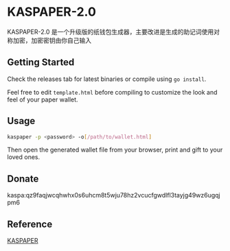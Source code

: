 # KASPAPER-2.0

KASPAPER-2.0 是一个升级版的纸钱包生成器，主要改进是生成的助记词使用对称加密，加密密钥由你自己输入

## Getting Started
Check the releases tab for latest binaries or compile using `go install`.

Feel free to edit `template.html` before compiling to customize the look and feel of your paper wallet.


## Usage
```bash
kaspaper -p <password> -o[/path/to/wallet.html]
```
Then open the generated wallet file from your browser, print and gift to your loved ones.

## Donate
kaspa:qz9faqjwcqhwhx0s6uhcm8t5wju78hz2vcucfgwdlfl3tayjg49wz6ugqjpm6

## Reference
[KASPAPER](https://github.com/svarogg/kaspaper)
